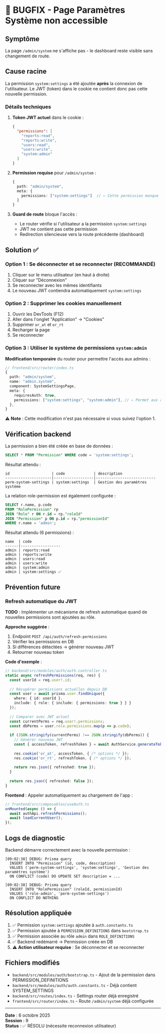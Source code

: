 # 🐛 BUGFIX - Page Paramètres Système non accessible

## Symptôme

La page `/admin/system` ne s'affiche pas - le dashboard reste visible sans changement de route.

## Cause racine

La permission `system:settings` a été ajoutée **après** la connexion de l'utilisateur. Le JWT (token) dans le cookie ne contient donc pas cette nouvelle permission.

### Détails techniques

1. **Token JWT actuel** dans le cookie :
   ```json
   {
     "permissions": [
       "reports:read",
       "reports:write", 
       "users:read",
       "users:write",
       "system:admin"
     ]
   }
   ```

2. **Permission requise** pour `/admin/system` :
   ```typescript
   {
     path: "admin/system",
     meta: {
       permissions: ["system:settings"]  // ← Cette permission manque dans le JWT
     }
   }
   ```

3. **Guard de route** bloque l'accès :
   - Le router vérifie si l'utilisateur a la permission `system:settings`
   - JWT ne contient pas cette permission
   - Redirection silencieuse vers la route précédente (dashboard)

## Solution ✅

### Option 1 : Se déconnecter et se reconnecter (RECOMMANDÉ)

1. Cliquer sur le menu utilisateur (en haut à droite)
2. Cliquer sur "Déconnexion"
3. Se reconnecter avec les mêmes identifiants
4. Le nouveau JWT contiendra automatiquement `system:settings`

### Option 2 : Supprimer les cookies manuellement

1. Ouvrir les DevTools (F12)
2. Aller dans l'onglet "Application" → "Cookies"
3. Supprimer `or_at` et `or_rt`
4. Recharger la page
5. Se reconnecter

### Option 3 : Utiliser le système de permissions `system:admin`

**Modification temporaire** du router pour permettre l'accès aux admins :

```typescript
// frontend/src/router/index.ts
{
  path: "admin/system",
  name: "admin.system",
  component: SystemSettingsPage,
  meta: {
    requiresAuth: true,
    permissions: ["system:settings", "system:admin"], // ← Permet aux admins aussi
  },
}
```

⚠️ **Note** : Cette modification n'est pas nécessaire si vous suivez l'option 1.

## Vérification backend

La permission a bien été créée en base de données :

```sql
SELECT * FROM "Permission" WHERE code = 'system:settings';
```

Résultat attendu :
```
id                   | code             | description
---------------------|------------------|---------------------------
perm-system-settings | system:settings  | Gestion des paramètres système
```

La relation role-permission est également configurée :

```sql
SELECT r.name, p.code 
FROM "RolePermission" rp
JOIN "Role" r ON r.id = rp."roleId"
JOIN "Permission" p ON p.id = rp."permissionId"
WHERE r.name = 'admin';
```

Résultat attendu (6 permissions) :
```
name  | code
------|------------------
admin | reports:read
admin | reports:write
admin | users:read
admin | users:write
admin | system:admin
admin | system:settings ✅
```

## Prévention future

### Refresh automatique du JWT

**TODO** : Implémenter un mécanisme de refresh automatique quand de nouvelles permissions sont ajoutées au rôle.

**Approche suggérée** :

1. Endpoint `POST /api/auth/refresh-permissions`
2. Vérifier les permissions en DB
3. Si différences détectées → générer nouveau JWT
4. Retourner nouveau token

**Code d'exemple** :

```typescript
// backend/src/modules/auth/auth.controller.ts
static async refreshPermissions(req, res) {
  const userId = req.user!.id;
  
  // Récupérer permissions actuelles depuis DB
  const user = await prisma.user.findUnique({
    where: { id: userId },
    include: { role: { include: { permissions: true } } }
  });
  
  // Comparer avec JWT actuel
  const currentPerms = req.user!.permissions;
  const dbPerms = user.role.permissions.map(p => p.code);
  
  if (JSON.stringify(currentPerms) !== JSON.stringify(dbPerms)) {
    // Générer nouveau JWT
    const { accessToken, refreshToken } = await AuthService.generateTokens(user);
    
    res.cookie('or_at', accessToken, { /* options */ });
    res.cookie('or_rt', refreshToken, { /* options */ });
    
    return res.json({ refreshed: true });
  }
  
  return res.json({ refreshed: false });
}
```

**Frontend** : Appeler automatiquement au chargement de l'app :

```typescript
// frontend/src/composables/useAuth.ts
onMounted(async () => {
  await authApi.refreshPermissions();
  await loadCurrentUser();
});
```

## Logs de diagnostic

Backend démarre correctement avec la nouvelle permission :

```
[09:02:38] DEBUG: Prisma query
  INSERT INTO "Permission" (id, code, description)
  VALUES ('perm-system-settings', 'system:settings', 'Gestion des paramètres système')
  ON CONFLICT (code) DO UPDATE SET description = ...

[09:02:38] DEBUG: Prisma query
  INSERT INTO "RolePermission" (roleId, permissionId)
  VALUES ('role-admin', 'perm-system-settings')
  ON CONFLICT DO NOTHING
```

## Résolution appliquée

1. ✅ Permission `system:settings` ajoutée à `auth.constants.ts`
2. ✅ Permission ajoutée à `PERMISSION_DEFINITIONS` dans `bootstrap.ts`
3. ✅ Permission associée au rôle `admin` dans `ROLE_DEFINITIONS`
4. ✅ Backend redémarré → Permission créée en DB
5. ⚠️ **Action utilisateur requise** : Se déconnecter et se reconnecter

## Fichiers modifiés

- `backend/src/modules/auth/bootstrap.ts` - Ajout de la permission dans PERMISSION_DEFINITIONS
- `backend/src/modules/auth/auth.constants.ts` - Déjà contient SYSTEM_SETTINGS
- `backend/src/routes/index.ts` - Settings router déjà enregistré
- `frontend/src/router/index.ts` - Route `/admin/system` déjà configurée

---

**Date** : 6 octobre 2025  
**Session** : 9  
**Status** : ✅ RÉSOLU (nécessite reconnexion utilisateur)
